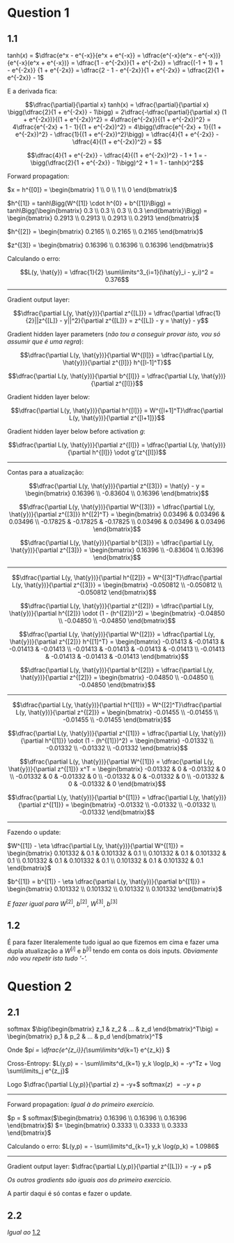# Question 1

## 1.1

tanh($x$) = $\dfrac{e^x - e^{-x}}{e^x + e^{-x}} = \dfrac{e^{-x}(e^x - e^{-x})}{e^{-x}(e^x + e^{-x})} = \dfrac{1 - e^{-2x}}{1 + e^{-2x}} = \dfrac{(-1 + 1) + 1 - e^{-2x}} {1 + e^{-2x}} = \dfrac{2 - 1 - e^{-2x}}{1 + e^{-2x}} = \dfrac{2}{1 + e^{-2x}} - 1$

E a derivada fica:

$$\dfrac{\partial}{\partial x} tanh(x) = \dfrac{\partial}{\partial x} \bigg(\dfrac{2}{1 + e^{-2x}} - 1\bigg) = 2\dfrac{-\dfrac{\partial}{\partial x} (1 + e^{-2x})}{(1 + e^{-2x})^2} = 4\dfrac{e^{-2x}}{(1 + e^{-2x})^2} = 4\dfrac{e^{-2x} + 1 - 1}{(1 + e^{-2x})^2} = 4\bigg(\dfrac{e^{-2x} + 1}{(1 + e^{-2x})^2} - \dfrac{1}{(1 + e^{-2x})^2}\bigg) = \dfrac{4}{1 + e^{-2x}} - \dfrac{4}{(1 + e^{-2x})^2} = $$

$$\dfrac{4}{1 + e^{-2x}} - \dfrac{4}{(1 + e^{-2x})^2} - 1 + 1 = -\bigg(\dfrac{2}{1 + e^{-2x}} - 1\bigg)^2 + 1 = 1 - tanh(x)^2$$

Forward propagation:

$x = h^{[0]} = \begin{bmatrix} 1 \\ 0 \\ 1 \\ 0 \end{bmatrix}$

$h^{[1]} = tanh\Bigg(W^{[1]} \cdot h^{0} + b^{[1]}\Bigg) = tanh\Bigg(\begin{bmatrix} 0.3 \\ 0.3 \\ 0.3 \\ 0.3 \end{bmatrix}\Bigg) = \begin{bmatrix} 0.2913 \\ 0.2913 \\ 0.2913 \\ 0.2913 \end{bmatrix}$

$h^{[2]} = \begin{bmatrix} 0.2165 \\ 0.2165 \\ 0.2165 \end{bmatrix}$

$z^{[3]} = \begin{bmatrix} 0.16396 \\ 0.16396 \\ 0.16396 \end{bmatrix}$

Calculando o erro:

$$L(y, \hat{y}) = \dfrac{1}{2} \sum\limits^3_{i=1}(\hat{y}_i - y_i)^2 = 0.376$$

---

Gradient output layer:

$$\dfrac{\partial L(y, \hat{y})}{\partial z^{[L]}} = \dfrac{\partial \dfrac{1}{2}||z^{[L]} - y||^2}{\partial z^{[L]}} = z^{[L]} - y = \hat{y} - y$$

Gradient hidden layer parameters (_não tou a conseguir provar isto, vou só assumir que é uma regra_):

$$\dfrac{\partial L(y, \hat{y})}{\partial W^{[l]}} = \dfrac{\partial L(y, \hat{y})}{\partial z^{[l]}} h^{[l-1]^T}$$

$$\dfrac{\partial L(y, \hat{y})}{\partial b^{[l]}} = \dfrac{\partial L(y, \hat{y})}{\partial z^{[l]}}$$

Gradient hidden layer below:

$$\dfrac{\partial L(y, \hat{y})}{\partial h^{[l]}} = W^{[l+1]^T}\dfrac{\partial L(y, \hat{y})}{\partial z^{[l+1]}}$$

Gradient hidden layer below before activation $g$:

$$\dfrac{\partial L(y, \hat{y})}{\partial z^{[l]}} = \dfrac{\partial L(y, \hat{y})}{\partial h^{[l]}} \odot g'(z^{[l]})$$

---

Contas para a atualização:

$$\dfrac{\partial L(y, \hat{y})}{\partial z^{[3]}} = \hat{y} - y = \begin{bmatrix} 0.16396 \\ -0.83604 \\ 0.16396 \end{bmatrix}$$

$$\dfrac{\partial L(y, \hat{y})}{\partial W^{[3]}} = \dfrac{\partial L(y, \hat{y})}{\partial z^{[3]}} h^{[2]^T} = \begin{bmatrix} 0.03496 & 0.03496 & 0.03496 \\ -0.17825 & -0.17825 & -0.17825 \\ 0.03496 & 0.03496 & 0.03496 \end{bmatrix}$$

$$\dfrac{\partial L(y, \hat{y})}{\partial b^{[3]}} = \dfrac{\partial L(y, \hat{y})}{\partial z^{[3]}} = \begin{bmatrix} 0.16396 \\ -0.83604 \\ 0.16396 \end{bmatrix}$$

---

$$\dfrac{\partial L(y, \hat{y})}{\partial h^{[2]}} = W^{[3]^T}\dfrac{\partial L(y, \hat{y})}{\partial z^{[3]}} = \begin{bmatrix} -0.050812 \\ -0.050812 \\ -0.050812 \end{bmatrix}$$

$$\dfrac{\partial L(y, \hat{y})}{\partial z^{[2]}} = \dfrac{\partial L(y, \hat{y})}{\partial h^{[2]}} \odot (1 - (h^{[2]})^2) = \begin{bmatrix} -0.04850 \\ -0.04850 \\ -0.04850 \end{bmatrix}$$

$$\dfrac{\partial L(y, \hat{y})}{\partial W^{[2]}} = \dfrac{\partial L(y, \hat{y})}{\partial z^{[2]}} h^{[1]^T} = \begin{bmatrix} -0.01413 & -0.01413 & -0.01413 & -0.01413 \\ -0.01413 & -0.01413 & -0.01413 & -0.01413 \\ -0.01413 & -0.01413 & -0.01413 & -0.01413 \end{bmatrix}$$

$$\dfrac{\partial L(y, \hat{y})}{\partial b^{[2]}} = \dfrac{\partial L(y, \hat{y})}{\partial z^{[2]}} = \begin{bmatrix} -0.04850 \\ -0.04850 \\ -0.04850 \end{bmatrix}$$

---

$$\dfrac{\partial L(y, \hat{y})}{\partial h^{[1]}} = W^{[2]^T}\dfrac{\partial L(y, \hat{y})}{\partial z^{[2]}} = \begin{bmatrix} -0.01455 \\ -0.01455 \\ -0.01455 \\ -0.01455 \end{bmatrix}$$

$$\dfrac{\partial L(y, \hat{y})}{\partial z^{[1]}} = \dfrac{\partial L(y, \hat{y})}{\partial h^{[1]}} \odot (1 - (h^{[1]})^2) = \begin{bmatrix} -0.01332 \\ -0.01332 \\ -0.01332 \\ -0.01332 \end{bmatrix}$$

$$\dfrac{\partial L(y, \hat{y})}{\partial W^{[1]}} = \dfrac{\partial L(y, \hat{y})}{\partial z^{[1]}} x^T = \begin{bmatrix} -0.01332 & 0 & -0.01332 & 0 \\ -0.01332 & 0 & -0.01332 & 0 \\ -0.01332 & 0 & -0.01332 & 0 \\ -0.01332 & 0 & -0.01332 & 0 \end{bmatrix}$$

$$\dfrac{\partial L(y, \hat{y})}{\partial b^{[1]}} = \dfrac{\partial L(y, \hat{y})}{\partial z^{[1]}} = \begin{bmatrix} -0.01332 \\ -0.01332 \\ -0.01332 \\ -0.01332 \end{bmatrix}$$

---

Fazendo o update:

$W^{[1]} - \eta \dfrac{\partial L(y, \hat{y})}{\partial W^{[1]}} = \begin{bmatrix} 0.101332 & 0.1 & 0.101332 & 0.1 \\ 0.101332 & 0.1 & 0.101332 & 0.1 \\ 0.101332 & 0.1 & 0.101332 & 0.1 \\ 0.101332 & 0.1 & 0.101332 & 0.1 \end{bmatrix}$

$b^{[1]} = b^{[1]} - \eta \dfrac{\partial L(y, \hat{y})}{\partial b^{[1]}} = \begin{bmatrix} 0.101332 \\ 0.101332 \\ 0.101332 \\ 0.101332 \end{bmatrix}$

_E fazer igual para_ $W^{[2]}$, $b^{[2]}$, $W^{[3]}$, $b^{[3]}$

## 1.2

É para fazer literalemente tudo igual ao que fizemos em cima e fazer uma dupla atualização a $W^{[i]}$ e $b^{[i]}$ tendo em conta os dois inputs. _Obviamente não vou repetir isto tudo '-'._

# Question 2

## 2.1

softmax $\big(\begin{bmatrix} z_1 & z_2 & ... & z_d \end{bmatrix}^T\big) = \begin{bmatrix} p_1 & p_2 & ... & p_d \end{bmatrix}^T$

Onde $p*i = \dfrac{e^{z_i}}{\sum\limits^d*{k=1} e^{z_k}} $

Cross-Entropy: $L(y,p) = - \sum\limits^d_{k=1} y_k \log(p_k) = -y^Tz + \log \sum\limits_j e^{z_j}$

Logo $\dfrac{\partial L(y,p)}{\partial z} = -y+$ softmax($z$) $= -y + p$

---

Forward propagation: _Igual à do primeiro exercício._

$p = $ softmax($\begin{bmatrix} 0.16396 \\ 0.16396 \\ 0.16396 \end{bmatrix}$) $= \begin{bmatrix} 0.3333 \\ 0.3333 \\ 0.3333 \end{bmatrix}$

Calculando o erro: $L(y,p) = - \sum\limits^d_{k=1} y_k \log(p_k) = 1.0986$

---

Gradient output layer: $\dfrac{\partial L(y,p)}{\partial z^{[L]}} = -y + p$

_Os outros gradients são iguais aos do primeiro exercicio._

A partir daqui é só contas e fazer o update.

## 2.2

_Igual ao_ [1.2](#12)
